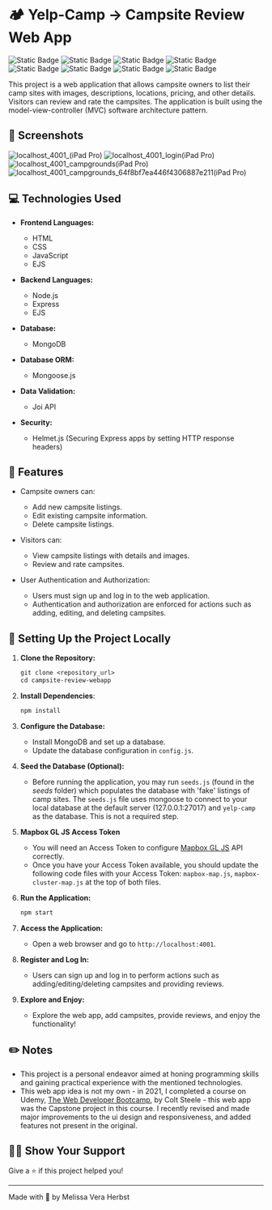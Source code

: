 # 🏕️ Yelp-Camp -> Campsite Review Web App
![Static Badge](https://img.shields.io/badge/HTML5-grey?style=flat-square&logo=html5)
![Static Badge](https://img.shields.io/badge/CSS3-grey?style=flat-square&logo=css3)
![Static Badge](https://img.shields.io/badge/JavaScript-grey?style=flat-square&logo=JavaScript)
![Static Badge](https://img.shields.io/badge/Node.js-grey?style=flat-square&logo=nodedotjs)
![Static Badge](https://img.shields.io/badge/Express.js-grey?style=flat-square&logo=express)
![Static Badge](https://img.shields.io/badge/Mongodb-grey?style=flat-square&logo=mongodb)
![Static Badge](https://img.shields.io/badge/Mongoose-grey?style=flat-square&logo=mongoose)
![Static Badge](https://img.shields.io/badge/Udemy%20Project-grey?style=flat-square&logo=udemy)

This project is a web application that allows campsite owners to list their camp sites with images, descriptions, locations, pricing, and other details. Visitors can review and rate the campsites. The application is built using the model-view-controller (MVC) software architecture pattern.

## 📸 Screenshots

![localhost_4001_(iPad Pro)](https://github.com/melissaveraherbst/yelp-camp_camp-review-web-app/assets/84316275/12feadea-91ac-4d42-b832-fe8a47f40529)
![localhost_4001_login(iPad Pro)](https://github.com/melissaveraherbst/yelp-camp_camp-review-web-app/assets/84316275/34f7518e-dcfa-406e-b7a9-c9adc4e1ea19)
![localhost_4001_campgrounds(iPad Pro)](https://github.com/melissaveraherbst/yelp-camp_camp-review-web-app/assets/84316275/4e6d26e0-5822-4923-b08d-72bdc7e31b1f)
![localhost_4001_campgrounds_64f8bf7ea446f4306887e211(iPad Pro)](https://github.com/melissaveraherbst/yelp-camp_camp-review-web-app/assets/84316275/5f644873-cb7c-4910-9f9a-d64e63a4ce75)

## 💻 Technologies Used

- **Frontend Languages:**
  - HTML
  - CSS
  - JavaScript
  - EJS

- **Backend Languages:**
  - Node.js
  - Express
  - EJS

- **Database:**
  - MongoDB

- **Database ORM:**
  - Mongoose.js

- **Data Validation:**
  - Joi API

- **Security:**
  - Helmet.js (Securing Express apps by setting HTTP response headers)

## 📱 Features

- Campsite owners can:
  - Add new campsite listings.
  - Edit existing campsite information.
  - Delete campsite listings.

- Visitors can:
  - View campsite listings with details and images.
  - Review and rate campsites.

- User Authentication and Authorization:
  - Users must sign up and log in to the web application.
  - Authentication and authorization are enforced for actions such as adding, editing, and deleting campsites.

## 🚀 Setting Up the Project Locally

1. **Clone the Repository:**

    ```txt
    git clone <repository_url>
    cd campsite-review-webapp
    ```

2. **Install Dependencies**:

    ```txt
    npm install
    ```

3. **Configure the Database:**
   - Install MongoDB and set up a database.
   - Update the database configuration in `config.js`.

4. **Seed the Database (Optional):**
   - Before running the application, you may run `seeds.js` (found in the _seeds_ folder) which populates the database with 'fake' listings of camp sites. The `seeds.js` file uses mongoose to connect to your local database at the default server (127.0.0.1:27017) and `yelp-camp` as the database. This is not a required step.
  
5. **Mapbox GL JS Access Token**
   - You will need an Access Token to configure [Mapbox GL JS](https://docs.mapbox.com/mapbox-gl-js/guides/) API correctly.
   - Once you have your Access Token available, you should update the following code files with your Access Token: `mapbox-map.js`, `mapbox-cluster-map.js` at the top of both files. 

6. **Run the Application:**

    ```txt
    npm start
    ```

7. **Access the Application:**
   - Open a web browser and go to `http://localhost:4001`.

8. **Register and Log In:**
   - Users can sign up and log in to perform actions such as adding/editing/deleting campsites and providing reviews.

9. **Explore and Enjoy:**
   - Explore the web app, add campsites, provide reviews, and enjoy the functionality!

## ✏️ Notes

- This project is a personal endeavor aimed at honing programming skills and gaining practical experience with the mentioned technologies.
- This web app idea is not my own - in 2021, I completed a course on Udemy, [The Web Developer Bootcamp](https://www.udemy.com/course/the-web-developer-bootcamp/), by Colt Steele - this web app was the Capstone project in this course. I recently revised and made major improvements to the ui design and responsiveness, and added features not present in the original.

## 👏🏻 Show Your Support

Give a ⭐ if this project helped you!

---
Made with 💙 by Melissa Vera Herbst
